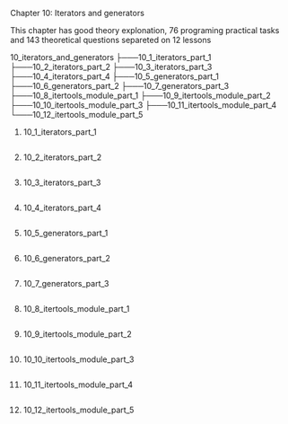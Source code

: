 Chapter 10: Iterators and generators

This chapter has good theory explonation, 76 programing practical tasks and 143 theoretical questions separeted on 12 lessons

10_iterators_and_generators
├───10_1_iterators_part_1
├───10_2_iterators_part_2
├───10_3_iterators_part_3
├───10_4_iterators_part_4
├───10_5_generators_part_1
├───10_6_generators_part_2
├───10_7_generators_part_3
├───10_8_itertools_module_part_1
├───10_9_itertools_module_part_2
├───10_10_itertools_module_part_3
├───10_11_itertools_module_part_4
└───10_12_itertools_module_part_5

1. 10_1_iterators_part_1

```

```

2. 10_2_iterators_part_2

```

```

3. 10_3_iterators_part_3

```

```

4. 10_4_iterators_part_4

```

```

5. 10_5_generators_part_1

```

```

6. 10_6_generators_part_2

```

```

7. 10_7_generators_part_3

```

```

8. 10_8_itertools_module_part_1

```

```

9. 10_9_itertools_module_part_2

```

```

10. 10_10_itertools_module_part_3

```

```

11. 10_11_itertools_module_part_4

```

```

12. 10_12_itertools_module_part_5

```

```
